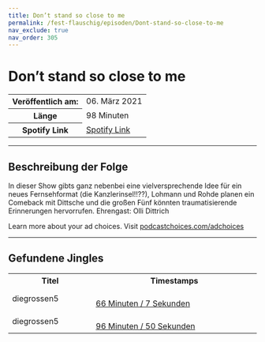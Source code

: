 ```yaml
---
title: Don’t stand so close to me
permalink: /fest-flauschig/episoden/Dont-stand-so-close-to-me
nav_exclude: true
nav_order: 305
---
```


# Don’t stand so close to me
<table class="resp-table dcf-table dcf-table-responsive dcf-table-bordered dcf-table-striped dcf-w-100%">
                    <tbody>
                        <tr>
                            <th scope="row">Veröffentlich am:</th>
                            <td data-label="Veröffentlich am:">06. März 2021</td>
                        </tr>
                        <tr>
                            <th scope="row">Länge </th>
                            <td data-label="Länge ">98 Minuten</td>
                        </tr><tr>
                                <th scope="row">Spotify Link</th>
                                <td data-label="Spotify Link"><a href="https://open.spotify.com/episode/0jNjNNJHP1ctUCbYTbuabm">Spotify Link</a></td>
                            </tr></tbody>
                </table>

***

## Beschreibung der Folge

<div>
<p>In dieser Show gibts ganz nebenbei eine vielversprechende Idee für ein neues Fernsehformat (die Kanzlerinsel!!??), Lohmann und Rohde planen ein Comeback mit Dittsche und die großen Fünf könnten traumatisierende Erinnerungen hervorrufen. Ehrengast: Olli Dittrich</p><p> </p><p>Learn more about your ad choices. Visit <a href="https://podcastchoices.com/adchoices">podcastchoices.com/adchoices</a></p>  
</div>

***

## Gefundene Jingles

<table style="display: table;">
                                    <tr>
                                        <th class="tableColumnTitle">Titel</th>
                                        <th class="tableColumnTimestamps">Timestamps</th>
                                    </tr>
                                    <tr>
                                <td markdown="span"  class="tableColumnTitle">diegrossen5</td>
                                <td markdown="span" class="tableColumnTimestamps">
                                <br>
                                <a href="https://open.spotify.com/episode/0jNjNNJHP1ctUCbYTbuabm?t=3967">
                                66 Minuten / 7 Sekunden</a>
                                </td></tr><tr>
                                <td markdown="span"  class="tableColumnTitle">diegrossen5</td>
                                <td markdown="span" class="tableColumnTimestamps">
                                <br>
                                <a href="https://open.spotify.com/episode/0jNjNNJHP1ctUCbYTbuabm?t=5810">
                                96 Minuten / 50 Sekunden</a>
                                </td></tr></table>